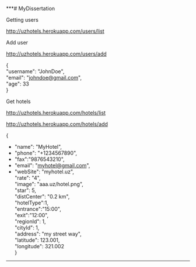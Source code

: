 ***# MyDissertation

Getting users

http://uzhotels.herokuapp.com/users/list

Add user

http://uzhotels.herokuapp.com/users/add

{<br/>
  "username": "JohnDoe",<br/>
  "email": "johndoe@gmail.com",<br/>
  "age": 33<br/>
}<br/>

Get hotels

http://uzhotels.herokuapp.com/hotels/list


http://uzhotels.herokuapp.com/hotels/add

{<br/>
-	"name": "MyHotel",<br/>
-	"phone": "+1234567890",<br/>
-	"fax":"9876543210",<br/>
-	"email": "myhotel@gmail.com",<br/>
-	"webSite": "myhotel.uz",<br/>
	"rate": "4",<br/>
	"image": "aaa.uz/hotel.png",<br/>
	"star": 5,<br/>
	"distCenter": "0.2 km",<br/>
  	"hotelType":1,<br/>
  	"entrance":"15:00",<br/>
  	"exit":"12:00",<br/>
	"regionId": 1,<br/>
	"cityId": 1,<br/>
	"address": "my street way",<br/>
	"latitude": 123.001,<br/>
	"longitude": 321.002<br/>
}<br/>

***